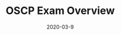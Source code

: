 ---
title:  "OSCP Exam Overview"
date: 2020-03-9
tags: [Penetration Testing, Hacking, Hack The Box, Jeeves, OSCP, Offensive Security]
header: 
  image: "assets/images/netmon/netmon-header.png"
---